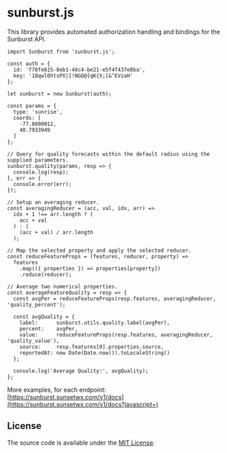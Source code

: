 # sunburst.js

This library provides automated authorization handling and bindings for the Sunburst API.

```
import Sunburst from 'sunburst.js';

const auth = {
  id: 'f78fe615-8eb1-48c4-be21-e5f4f437e8ba',
  key: '18qwl0htsPX|[!NGQ@[qK{X;[&^EVzaH'
};

let sunburst = new Sunburst(auth);

const params = {
  type: 'sunrise',
  coords: [
    -77.8600012,
    40.7933949
  ]
};

// Query for quality forecasts within the default radius using the supplied parameters.
sunburst.quality(params, resp => {
  console.log(resp);
}, err => {
  console.error(err);
});

// Setup an averaging reducer.
const averagingReducer = (acc, val, idx, arr) =>
  idx + 1 !== arr.length ? (
    acc + val
  ) : (
    (acc + val) / arr.length
  );

// Map the selected property and apply the selected reducer.
const reduceFeatureProps = (features, reducer, property) =>
  features
    .map(({ properties }) => properties[property])
    .reduce(reducer);

// Average two numerical properties.
const averageFeatureQuality = resp => {
  const avgPer = reduceFeatureProps(resp.features, averagingReducer, 'quality_percent');

  const avgQuality = {
    label:      sunburst.utils.quality.label(avgPer),
    percent:    avgPer,
    value:      reduceFeatureProps(resp.features, averagingReducer, 'quality_value'),
    source:     resp.features[0].properties.source,
    reportedAt: new Date(Date.now()).toLocaleString()
  };

  console.log('Average Quality:', avgQuality);
};
```

More examples, for each endpoint: [https://sunburst.sunsetwx.com/v1/docs](https://sunburst.sunsetwx.com/v1/docs?javascript=)

## License

The source code is available under the [MIT License](https://opensource.org/licenses/MIT).